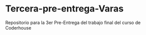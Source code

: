 # Tercera-pre-entrega-Varas
Repositorio para la 3er Pre-Entrega del trabajo final del curso de Coderhouse
